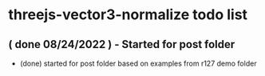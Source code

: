 # threejs-vector3-normalize todo list

## ( done 08/24/2022 ) - Started for post folder
* (done) started for post folder based on examples from r127 demo folder
